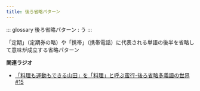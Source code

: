 ```yaml
---
title: 後ろ省略パターン
---
```


::: glossary
後ろ省略パターン : う
:::

「定期」（定期券の略）や「携帯」（携帯電話）に代表される単語の後半を省略して意味が成立する省略パターン

**関連ラジオ**

-   [「料理も運動もできる山田」を「料理」と呼ぶ蛮行-後ろ省略多義語の世界
    #15](https://www.youtube.com/watch?v=3XMITicq3Bc)
